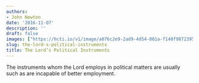 ```yaml
---
authors:
- John Newton
date: '2016-11-07'
description: ''
draft: false
images: ["https://hcti.io/v1/image/a076c2e9-2ad9-4d54-801a-f140f9872395.png"]
slug: the-lord-s-political-instruments
title: The Lord’s Political Instruments
---
```


The instruments whom the Lord employs in political matters are usually such as are incapable of better employment.